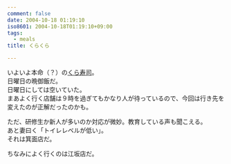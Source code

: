 ```yaml
---
comment: false
date: 2004-10-18 01:19:10
iso8601: 2004-10-18T01:19:10+09:00
tags:
  - meals
title: くらくら

---
```


<div class="entry-body">
  <p>いよいよ本命（？）の<a href="http://www.kura-corpo.co.jp">くら寿司</a>。<br />
    日曜日の晩御飯だ。<br />
    日曜日にしては空いていた。<br />
    まあよく行く店舗は９時を過ぎてもかなり人が待っているので、今回は行き先を変えたのが正解だったのかも。</p>

  <p>ただ、研修生か新人が多いのか対応が微妙。教育している声も聞こえる。<br />
    あと妻曰く「トイレレベルが低い」。<br />
    それは箕面店だ。</p>

  <p>ちなみによく行くのは江坂店だ。</p>
</div>

